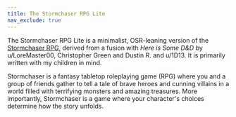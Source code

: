 ```yaml
---
title: The Stormchaser RPG Lite
nav_exclude: true
---
```


The Stormchaser RPG Lite is a minimalist, OSR-leaning version of the [Stormchaser RPG](https://stormchaserroleplaying.com/stormchaserRPG/), derived from a fusion with *Here is Some D&D* by u/LoreMaster00, Christopher Green and Dustin R. and u/1D13. It is primarily written with my children in mind.

Stormchaser is a fantasy tabletop roleplaying game (RPG) where you and a group of friends gather to tell a tale of brave heroes and cunning villains in a world filled with terrifying monsters and amazing treasures. More importantly, Stormchaser is a game where your character's choices determine how the story unfolds.
